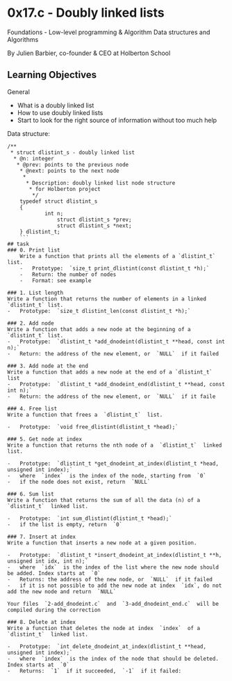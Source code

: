 # 0x17.c - Doubly linked lists

Foundations - Low-level programming & Algorithm  Data structures and Algorithms

By Julien Barbier, co-founder & CEO at Holberton School

## Learning Objectives

General 
-   What is a doubly linked list
-   How to use doubly linked lists
-   Start to look for the right source of information without too much help

Data structure:
```
/**
 * struct dlistint_s - doubly linked list
  * @n: integer
   * @prev: points to the previous node
    * @next: points to the next node
     *
      * Description: doubly linked list node structure
       * for Holberton project
        */
	typedef struct dlistint_s
	{
		    int n;
		        struct dlistint_s *prev;
			    struct dlistint_s *next;
	} dlistint_t;
	```
## task
### 0. Print list
	Write a function that prints all the elements of a `dlistint_t` list.
	-   Prototype:  `size_t print_dlistint(const dlistint_t *h);`
	-   Return: the number of nodes
	-   Format: see example

### 1. List length
Write a function that returns the number of elements in a linked `dlistint_t` list.
-   Prototype:  `size_t dlistint_len(const dlistint_t *h);`

### 2. Add node
Write a function that adds a new node at the beginning of a `dlistint_t` list.
-   Prototype:  `dlistint_t *add_dnodeint(dlistint_t **head, const int n);`
-   Return: the address of the new element, or  `NULL`  if it failed

### 3. Add node at the end
Write a function that adds a new node at the end of a `dlistint_t` list
-   Prototype:  `dlistint_t *add_dnodeint_end(dlistint_t **head, const int n);`
-   Return: the address of the new element, or  `NULL`  if it faile

### 4. Free list
Write a function that frees a  `dlistint_t`  list.

-   Prototype:  `void free_dlistint(dlistint_t *head);`

### 5. Get node at index
Write a function that returns the nth node of a  `dlistint_t`  linked list.

-   Prototype:  `dlistint_t *get_dnodeint_at_index(dlistint_t *head, unsigned int index);`
-   where  `index`  is the index of the node, starting from  `0`
-   if the node does not exist, return  `NULL`

### 6. Sum list
Write a function that returns the sum of all the data (n) of a  `dlistint_t`  linked list.

-   Prototype:  `int sum_dlistint(dlistint_t *head);`
-   if the list is empty, return  `0`

### 7. Insert at index
Write a function that inserts a new node at a given position.

-   Prototype:  `dlistint_t *insert_dnodeint_at_index(dlistint_t **h, unsigned int idx, int n);`
-   where  `idx`  is the index of the list where the new node should be added. Index starts at  `0`
-   Returns: the address of the new node, or  `NULL`  if it failed
-   if it is not possible to add the new node at index  `idx`, do not add the new node and return  `NULL`

Your files  `2-add_dnodeint.c`  and  `3-add_dnodeint_end.c`  will be compiled during the correction

### 8. Delete at index
Write a function that deletes the node at index  `index`  of a  `dlistint_t`  linked list.

-   Prototype:  `int delete_dnodeint_at_index(dlistint_t **head, unsigned int index);`
-   where  `index`  is the index of the node that should be deleted. Index starts at  `0`
-   Returns:  `1`  if it succeeded,  `-1`  if it failed:
